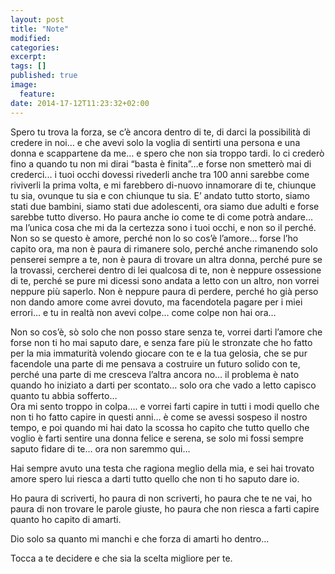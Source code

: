 ```yaml
---
layout: post
title: "Note"
modified:
categories: 
excerpt:
tags: []
published: true
image:
  feature:
date: 2014-17-12T11:23:32+02:00
---
```



Spero tu trova la forza, se c’è ancora dentro di te, di darci la possibilità di credere in noi… e che avevi solo la voglia di sentirti una persona e una donna e scappartene da me… e spero che non sia troppo tardi.
Io ci crederò fino a quando tu non mi dirai “basta è finita”…e forse non smetterò mai di crederci... i tuoi occhi dovessi rivederli anche tra 100 anni sarebbe come riviverli la prima volta, e mi farebbero di-nuovo innamorare di te, chiunque tu sia, ovunque tu sia e con chiunque tu sia.
E’ andato tutto storto, siamo stati due bambini, siamo stati due adolescenti, ora siamo due adulti e forse sarebbe tutto diverso.
Ho paura anche io come te di come potrà andare… ma l’unica cosa che mi da la certezza sono i tuoi occhi, e non so il perché. Non so se questo è amore, perché non lo so cos’è l’amore… forse l’ho capito ora, ma non è paura di rimanere solo, perché anche rimanendo solo penserei sempre a te, non è paura di trovare un altra donna, perché pure se la trovassi, cercherei dentro di lei qualcosa di te, non è neppure ossessione di te, perché se pure mi dicessi sono andata a letto con un altro, non vorrei neppure più saperlo. Non è neppure paura di perdere, perché ho già perso non dando amore come avrei dovuto, ma facendotela pagare per i miei errori… e tu in realtà non avevi colpe… come colpe non hai ora… 

Non so cos’è, sò solo che non posso stare senza te, vorrei darti l’amore che forse non ti ho mai saputo dare, e senza fare più le stronzate che ho fatto per la mia immaturità volendo giocare con te e la tua gelosia, che se pur facendole una parte di me pensava a costruire un futuro solido con te, perché una parte di me cresceva l’altra ancora no… il problema è nato quando ho iniziato a darti per scontato… solo ora che vado a letto capisco quanto tu abbia sofferto…  
Ora mi sento troppo in colpa…. e vorrei farti capire in tutti i modi quello che non ti ho fatto capire in questi anni… è come se avessi sospeso il nostro tempo, e poi quando mi hai dato la scossa ho capito che tutto quello che voglio è farti sentire una donna felice e serena, se solo mi fossi sempre saputo fidare di te… ora non saremmo qui…

Hai sempre avuto una testa che ragiona meglio della mia, e sei hai trovato amore spero lui riesca a darti tutto quello che non ti ho saputo dare io. 

Ho paura di scriverti, ho paura di non scriverti, ho paura che te ne vai, ho paura di non trovare le parole giuste, ho paura che non riesca a farti capire quanto ho capito di amarti. 

Dio solo sa quanto mi manchi e che forza di amarti ho dentro...

Tocca a te decidere e che sia la scelta migliore per te.
